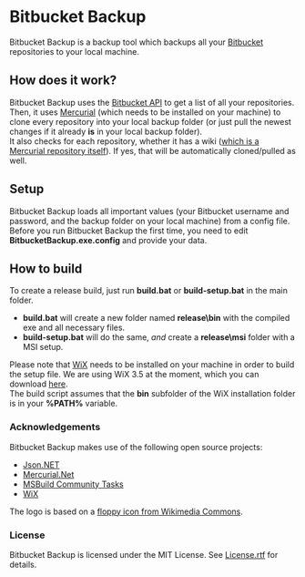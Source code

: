 # Bitbucket Backup

Bitbucket Backup is a backup tool which backups all your [Bitbucket](https://bitbucket.org/) repositories to your local machine.

## How does it work?

Bitbucket Backup uses the [Bitbucket API](https://api.bitbucket.org/) to get a list of all your repositories.  
Then, it uses [Mercurial](http://mercurial.selenic.com/) (which needs to be installed on your machine) to clone every repository into your local backup folder (or just pull the newest changes if it already **is** in your local backup folder).  
It also checks for each repository, whether it has a wiki ([which is a Mercurial repository itself](http://confluence.atlassian.com/display/BITBUCKET/Using+your+Bitbucket+Wiki)). If yes, that will be automatically cloned/pulled as well.

## Setup

Bitbucket Backup loads all important values (your Bitbucket username and password, and the backup folder on your local machine) from a config file.  
Before you run Bitbucket Backup the first time, you need to edit **BitbucketBackup.exe.config** and provide your data.

## How to build

To create a release build, just run **build.bat** or **build-setup.bat** in the main folder.  

 - **build.bat** will create a new folder named **release\bin** with the compiled exe and all necessary files.
 - **build-setup.bat** will do the same, *and* create a **release\msi** folder with a MSI setup.  

Please note that [WiX](http://wix.codeplex.com/) needs to be installed on your machine in order to build the setup file. We are using WiX 3.5 at the moment, which you can download [here](http://wix.codeplex.com/releases/view/60102).  
The build script assumes that the **bin** subfolder of the WiX installation folder is in your **%PATH%** variable.

### Acknowledgements

Bitbucket Backup makes use of the following open source projects:

 - [Json.NET](http://json.codeplex.com/)
 - [Mercurial.Net](http://mercurialnet.codeplex.com/)
 - [MSBuild Community Tasks](http://msbuildtasks.tigris.org/)
 - [WiX](http://wix.codeplex.com/)
 
 The logo is based on a [floppy icon from Wikimedia Commons](http://commons.wikimedia.org/wiki/File:Media-floppy.svg).
 
### License

Bitbucket Backup is licensed under the MIT License. See [License.rtf](https://bitbucket.org/christianspecht/bitbucket-backup/raw/tip/License.rtf) for details.